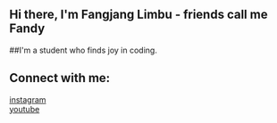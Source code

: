 ## Hi there, I'm Fangjang Limbu - friends call me Fandy

##I'm a student who finds joy in coding.

## Connect with me:
[instagram] 
<br />
[youtube]
<br />
<br />

[instagram]: https://www.instagram.com/fangjang_/
[youtube]: https://www.youtube.com/channel/UCDk3xSXEXgJwuI1PEcCD3nQ

